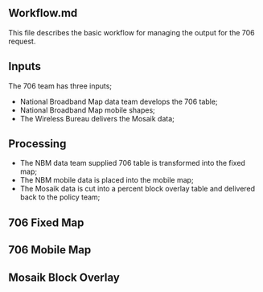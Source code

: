## Workflow.md
This file describes the basic workflow for managing the output for the 706 request.

Inputs
------

The 706 team has three inputs;
- National Broadband Map data team develops the 706 table;
- National Broadband Map mobile shapes;
- The Wireless Bureau delivers the Mosaik data;

Processing
----------
- The NBM data team supplied 706 table is transformed into the fixed map;
- The NBM mobile data is placed into the mobile map;
- The Mosaik data is cut into a percent block overlay table and delivered back to the policy team;

706 Fixed Map
-------------


706 Mobile Map
--------------


Mosaik Block Overlay
--------------------


